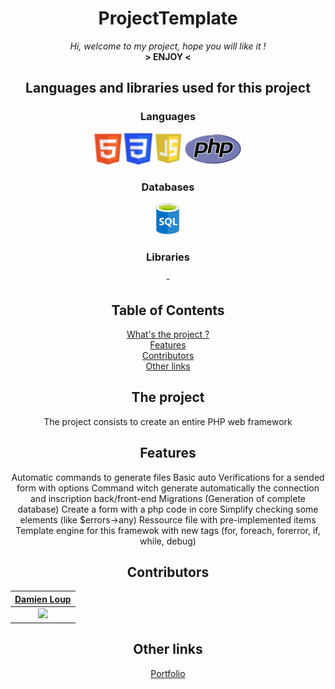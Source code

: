 <div align="center">
    <h1>ProjectTemplate</h1>
    <i>Hi, welcome to my project, hope you will like it !</i>                        <br />
    <b> > ENJOY < </b>
</div>
<div align="center">
    <h2>Languages and libraries used for this project</h2>
    <h3> Languages </h3>
    <img height="50" src="https://github.com/dam277/dam277/raw/master/src/images/Html.png" />
    <img height="50" src="https://github.com/dam277/dam277/raw/master/src/images/Css.png" />
    <img height="50" src="https://github.com/dam277/dam277/raw/master/src/images/Javascript.png" />
    <img height="50" src="https://github.com/dam277/dam277/raw/master/src/images/Php.png" />
                                                                                     <br />
    <h3> Databases </h3>
    <img height="50" src="https://github.com/dam277/dam277/raw/master/src/images/Sql.png" />
                                                                                     <br />
    <h3> Libraries </h3>
    -
                                                                                     <br />
</div>
<div align="center">
   <h2 align="center">Table of Contents</h2>
  
   [What's the project ?](#the-project)                                              <br />
   [Features](#features)                                                             <br />
   [Contributors](#contributors)                                                     <br />
   [Other links](#other-links)
</div>

<div align="center">

   ## The project
   The project consists to create an entire PHP web framework
   ## Features
   Automatic commands to generate files
   Basic auto Verifications for a sended form with options
   Command witch generate automatically the connection and inscription back/front-end
   Migrations (Generation of complete database)
   Create a form with a php code in core
   Simplify checking some elements (like $errors->any)
   Ressource file with pre-implemented items
   Template engine for this framewok with new tags (for, foreach, forerror, if, while, debug)

   ## Contributors
   | <b> <a href="https://github.com/dam277">Damien Loup</a> </b>       |
   |:------------------------------------------------------------------:|
   | <img height="200px" src="https://avatars.githubusercontent.com/u/60733960?v=4" /> |
   
   ## Other links
   <a href="https://dam277.github.io/P_Portfolio/">Portfolio</a>                     <br />
</div>
